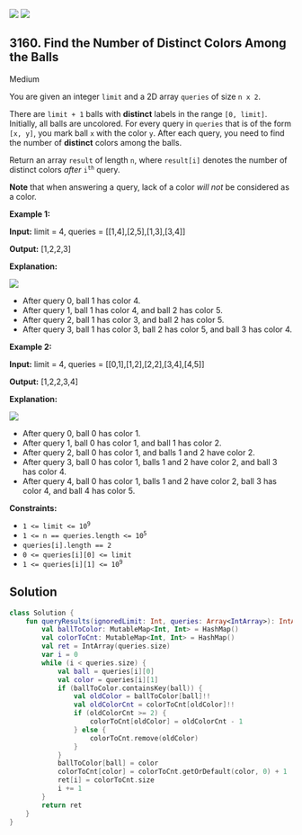 [![](https://img.shields.io/github/stars/javadev/LeetCode-in-Kotlin?label=Stars&style=flat-square)](https://github.com/javadev/LeetCode-in-Kotlin)
[![](https://img.shields.io/github/forks/javadev/LeetCode-in-Kotlin?label=Fork%20me%20on%20GitHub%20&style=flat-square)](https://github.com/javadev/LeetCode-in-Kotlin/fork)

## 3160\. Find the Number of Distinct Colors Among the Balls

Medium

You are given an integer `limit` and a 2D array `queries` of size `n x 2`.

There are `limit + 1` balls with **distinct** labels in the range `[0, limit]`. Initially, all balls are uncolored. For every query in `queries` that is of the form `[x, y]`, you mark ball `x` with the color `y`. After each query, you need to find the number of **distinct** colors among the balls.

Return an array `result` of length `n`, where `result[i]` denotes the number of distinct colors _after_ <code>i<sup>th</sup></code> query.

**Note** that when answering a query, lack of a color _will not_ be considered as a color.

**Example 1:**

**Input:** limit = 4, queries = \[\[1,4],[2,5],[1,3],[3,4]]

**Output:** [1,2,2,3]

**Explanation:**

![](https://assets.leetcode.com/uploads/2024/04/17/ezgifcom-crop.gif)

*   After query 0, ball 1 has color 4.
*   After query 1, ball 1 has color 4, and ball 2 has color 5.
*   After query 2, ball 1 has color 3, and ball 2 has color 5.
*   After query 3, ball 1 has color 3, ball 2 has color 5, and ball 3 has color 4.

**Example 2:**

**Input:** limit = 4, queries = \[\[0,1],[1,2],[2,2],[3,4],[4,5]]

**Output:** [1,2,2,3,4]

**Explanation:**

**![](https://assets.leetcode.com/uploads/2024/04/17/ezgifcom-crop2.gif)**

*   After query 0, ball 0 has color 1.
*   After query 1, ball 0 has color 1, and ball 1 has color 2.
*   After query 2, ball 0 has color 1, and balls 1 and 2 have color 2.
*   After query 3, ball 0 has color 1, balls 1 and 2 have color 2, and ball 3 has color 4.
*   After query 4, ball 0 has color 1, balls 1 and 2 have color 2, ball 3 has color 4, and ball 4 has color 5.

**Constraints:**

*   <code>1 <= limit <= 10<sup>9</sup></code>
*   <code>1 <= n == queries.length <= 10<sup>5</sup></code>
*   `queries[i].length == 2`
*   `0 <= queries[i][0] <= limit`
*   <code>1 <= queries[i][1] <= 10<sup>9</sup></code>

## Solution

```kotlin
class Solution {
    fun queryResults(ignoredLimit: Int, queries: Array<IntArray>): IntArray {
        val ballToColor: MutableMap<Int, Int> = HashMap()
        val colorToCnt: MutableMap<Int, Int> = HashMap()
        val ret = IntArray(queries.size)
        var i = 0
        while (i < queries.size) {
            val ball = queries[i][0]
            val color = queries[i][1]
            if (ballToColor.containsKey(ball)) {
                val oldColor = ballToColor[ball]!!
                val oldColorCnt = colorToCnt[oldColor]!!
                if (oldColorCnt >= 2) {
                    colorToCnt[oldColor] = oldColorCnt - 1
                } else {
                    colorToCnt.remove(oldColor)
                }
            }
            ballToColor[ball] = color
            colorToCnt[color] = colorToCnt.getOrDefault(color, 0) + 1
            ret[i] = colorToCnt.size
            i += 1
        }
        return ret
    }
}
```